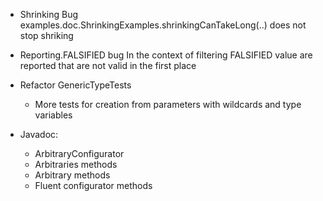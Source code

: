 - Shrinking Bug
  examples.doc.ShrinkingExamples.shrinkingCanTakeLong(..)
  does not stop shriking

- Reporting.FALSIFIED bug
  In the context of filtering FALSIFIED value are reported that
  are not valid in the first place

- Refactor GenericTypeTests
  - More tests for creation from parameters with wildcards and type variables

- Javadoc:
  - ArbitraryConfigurator
  - Arbitraries methods
  - Arbitrary methods
  - Fluent configurator methods
